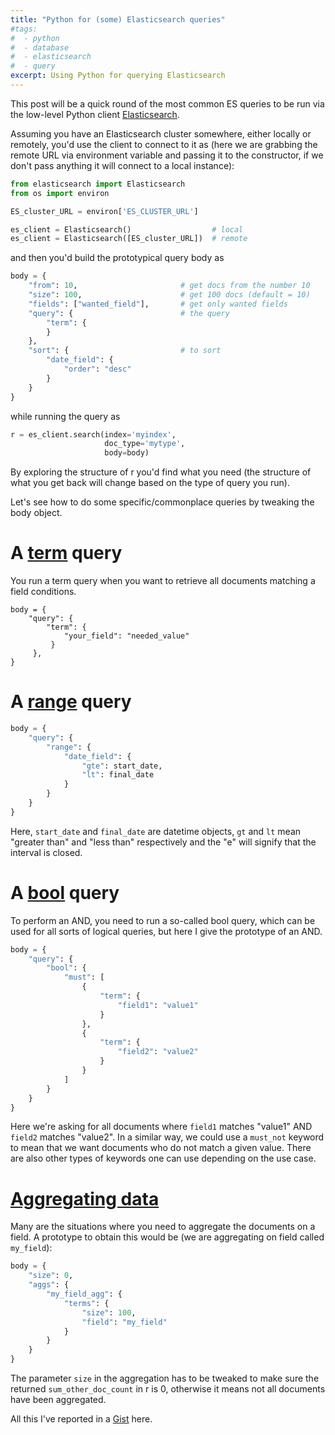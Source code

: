 ```yaml
---
title: "Python for (some) Elasticsearch queries"
#tags:
#  - python
#  - database
#  - elasticsearch
#  - query
excerpt: Using Python for querying Elasticsearch
---
```


This post will be a quick round of the most common ES queries to be run via the low-level Python client [Elasticsearch](https://elasticsearch-py.readthedocs.io/en/master/).

Assuming you have an Elasticsearch cluster somewhere, either locally or remotely, you'd use the client to connect to it as (here we are grabbing the remote URL via environment variable and passing it to the constructor, if we don't pass anything it will connect to a local instance):

```py
from elasticsearch import Elasticsearch
from os import environ

ES_cluster_URL = environ['ES_CLUSTER_URL']

es_client = Elasticsearch()                  # local
es_client = Elasticsearch([ES_cluster_URL])  # remote
```

and then you'd build the prototypical query body as

```py
body = {
    "from": 10,                       # get docs from the number 10
    "size": 100,                      # get 100 docs (default = 10)
    "fields": ["wanted_field"],       # get only wanted fields
    "query": {                        # the query
        "term": {
        }
    },
    "sort": {                         # to sort
        "date_field": {
            "order": "desc"
        }
    }
}
```

while running the query as

```py
r = es_client.search(index='myindex',
                     doc_type='mytype',
                     body=body)
```

By exploring the structure of r you'd find what you need (the structure of what you get back will change based on the type of query you run).

Let's see how to do some specific/commonplace queries by tweaking the body object.

# A [term](https://www.elastic.co/guide/en/elasticsearch/reference/5.1/query-dsl-term-query.html) query

You run a term query when you want to retrieve all documents matching a field conditions.

```
body = {
    "query": {
        "term": {
            "your_field": "needed_value"
         }
     },
}
```

# A [range](https://www.elastic.co/guide/en/elasticsearch/reference/5.1/query-dsl-range-query.html) query

```py
body = {
    "query": {
        "range": {
            "date_field": {
                "gte": start_date,
                "lt": final_date
            }
        }
    }
}
```

Here, `start_date` and `final_date` are datetime objects, `gt` and `lt` mean "greater than" and "less than" respectively and the "e" will signify that the interval is closed.

# A [bool](https://www.elastic.co/guide/en/elasticsearch/reference/5.1/query-dsl-bool-query.html) query

To perform an AND, you need to run a so-called bool query, which can be used for all sorts of logical queries, but here I give the prototype of an AND.

```py
body = {
    "query": {
        "bool": {
            "must": [
                {
                    "term": {
                        "field1": "value1"
                    }
                },
                {
                    "term": {
                        "field2": "value2"
                    }
                }
            ]
        }
    }
}
```

Here we're asking for all documents where `field1` matches "value1" AND `field2` matches "value2". In a similar way, we could use a `must_not` keyword to mean that we want documents who do not match a given value. There are also other types of keywords one can use depending on the use case.

# [Aggregating data](https://www.elastic.co/guide/en/elasticsearch/reference/5.1/search-aggregations.html)

Many are the situations where you need to aggregate the documents on a field. A prototype to obtain this would be (we are aggregating on field called `my_field`):

```py
body = {
    "size": 0,
    "aggs": {
        "my_field_agg": {
            "terms": {
                "size": 100,
                "field": "my_field"
            }
        }
    }
}
```

The parameter `size` in the aggregation has to be tweaked to make sure the returned `sum_other_doc_count` in r is 0, otherwise it means not all documents have been aggregated.

All this I've reported in a [Gist](https://gist.github.com/martinapugliese/6b903d799fec7b9a8eff22aeea804d6a) here.
